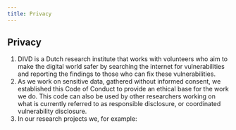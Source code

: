 ```yaml
---
title: Privacy
---
```

## Privacy

1. DIVD is a Dutch research institute that works with volunteers who aim to make the digital world safer by searching the internet for vulnerabilities and reporting the findings to those who can fix these vulnerabilities.
2. As we work on sensitive data, gathered without informed consent, we established this Code of Conduct to provide an ethical base for the work we do. This code can also be used by other researchers working on what is currently referred to as responsible disclosure, or coordinated vulnerability disclosure.
3. In our research projects we, for example:
